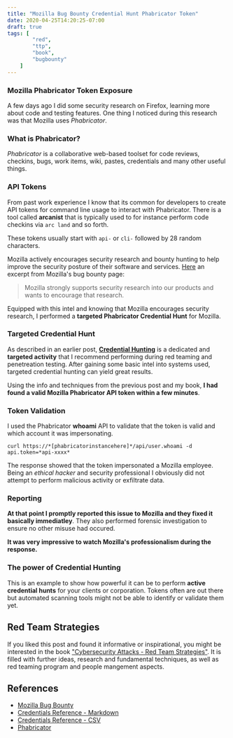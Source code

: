 ```yaml
---
title: "Mozilla Bug Bounty Credential Hunt Phabricator Token"
date: 2020-04-25T14:20:25-07:00
draft: true
tags: [
        "red",
        "ttp",
        "book",
        "bugbounty"
    ]
---
```


### Mozilla Phabricator Token Exposure

A few days ago I did some security research on Firefox, learning more about code and testing features. One thing I noticed during this research was that Mozilla uses *Phabricator*.

### What is Phabricator?

*Phabricator* is a collaborative web-based toolset for code reviews, checkins, bugs, work items, wiki, pastes, credentials and many other useful things. 

### API Tokens

From past work experience I know that its common for developers to create API tokens for command line usage to interact with Phabricator. There is a tool called **arcanist** that is typically used to for instance perform code checkins via ```arc land``` and so forth.

These tokens usually start with ```api-``` or ```cli-``` followed by 28 random characters.

Mozilla actively encourages security research and bounty hunting to help improve the security posture of their software and services. [Here](https://www.mozilla.org/en-US/security/bug-bounty/) an excerpt from Mozilla's bug bounty page:

> Mozilla strongly supports security research into our products and wants to encourage that research.

Equipped with this intel and knowing that Mozilla encourages security research, I performed a **targeted Phabricator Credential Hunt** for Mozilla.


### Targeted Credential Hunt

As described in an earlier post, **[Credential Hunting](/blog/posts/2020/hunting-for-credentials)** is a dedicated and **targeted activity** that I recommend performing during red teaming and penetreation testing. After gaining some basic intel into systems used, targeted credential hunting can yield great results.

Using the info and techniques from the previous post and my book, **I had found a valid Mozilla Phabricator API token within a few minutes**.

### Token Validation

I used the Phabricator **whoami** API to validate that the token is valid and which account it was impersonating.

```
curl https://*[phabricatorinstancehere]*/api/user.whoami -d api.token=*api-xxxx*
```

The response showed that the token impersonated a Mozilla employee. Being an *ethical hacker* and security professional I obviously did not attempt to perform malicious activity or exfiltrate data.

### Reporting
**At that point I promptly reported this issue to Mozilla and they fixed it basically immediatley**. They also performed forensic investigation to ensure no other misuse had occured. 

**It was very impressive to watch Mozilla's professionalism during the response.**


### The power of Credential Hunting

This is an example to show how powerful it can be to perform **active credential hunts** for your clients or corporation. Tokens often are out there but automated scanning tools might not be able to identify or validate them yet. 


## Red Team Strategies
If you liked this post and found it informative or inspirational, you might be interested in the book ["Cybersecurity Attacks - Red Team Strategies"](https://www.amazon.com/Cybersecurity-Attacks-Strategies-practical-penetration-ebook/dp/B0822G9PTM). It is filled with further ideas, research and fundamental techniques, as well as red teaming program and people mangement aspects.


## References
* [Mozilla Bug Bounty](https://www.mozilla.org/en-US/security/bug-bounty/)
* [Credentials Reference - Markdown](https://github.com/wunderwuzzi23/scratch/blob/master/creds.md)
* [Credentials Reference - CSV](https://github.com/wunderwuzzi23/scratch/blob/master/creds.csv)
* [Phabricator](https://phacility.com/phabricator)